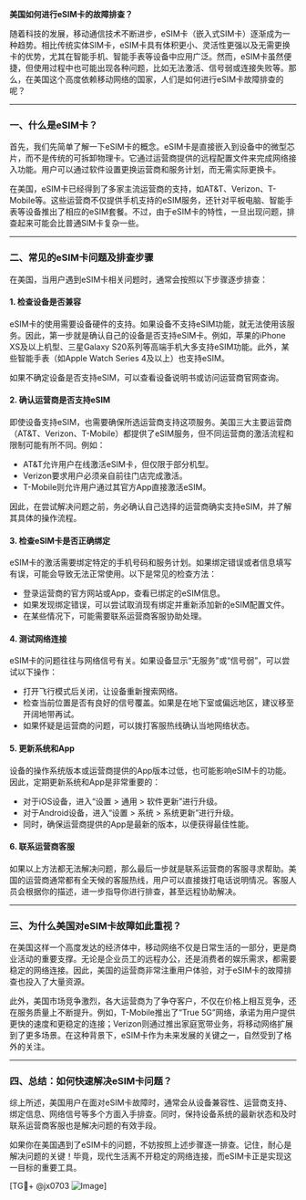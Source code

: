 **美国如何进行eSIM卡的故障排查？**

随着科技的发展，移动通信技术不断进步，eSIM卡（嵌入式SIM卡）逐渐成为一种趋势。相比传统实体SIM卡，eSIM卡具有体积更小、灵活性更强以及无需更换卡的优势，尤其在智能手机、智能手表等设备中应用广泛。然而，eSIM卡虽然便捷，但使用过程中也可能出现各种问题，比如无法激活、信号弱或连接失败等。那么，在美国这个高度依赖移动网络的国家，人们是如何进行eSIM卡故障排查的呢？

---

### **一、什么是eSIM卡？**

首先，我们先简单了解一下eSIM卡的概念。eSIM卡是直接嵌入到设备中的微型芯片，而不是传统的可拆卸物理卡。它通过运营商提供的远程配置文件来完成网络接入功能。用户可以通过软件设置更换运营商和服务计划，而无需实际更换卡。

在美国，eSIM卡已经得到了多家主流运营商的支持，如AT&T、Verizon、T-Mobile等。这些运营商不仅提供手机支持的eSIM服务，还针对平板电脑、智能手表等设备推出了相应的eSIM套餐。不过，由于eSIM卡的特性，一旦出现问题，排查起来可能会比普通SIM卡复杂一些。

---

### **二、常见的eSIM卡问题及排查步骤**

在美国，当用户遇到eSIM卡相关问题时，通常会按照以下步骤逐步排查：

#### **1. 检查设备是否兼容**
eSIM卡的使用需要设备硬件的支持。如果设备不支持eSIM功能，就无法使用该服务。因此，第一步就是确认自己的设备是否支持eSIM卡。例如，苹果的iPhone XS及以上机型、三星Galaxy S20系列等高端手机大多支持eSIM功能。此外，某些智能手表（如Apple Watch Series 4及以上）也支持eSIM。

如果不确定设备是否支持eSIM，可以查看设备说明书或访问运营商官网查询。

#### **2. 确认运营商是否支持eSIM**
即使设备支持eSIM，也需要确保所选运营商支持这项服务。美国三大主要运营商（AT&T、Verizon、T-Mobile）都提供了eSIM服务，但不同运营商的激活流程和限制可能有所不同。例如：
- AT&T允许用户在线激活eSIM卡，但仅限于部分机型。
- Verizon要求用户必须亲自前往门店完成激活。
- T-Mobile则允许用户通过其官方App直接激活eSIM。

因此，在尝试解决问题之前，务必确认自己选择的运营商确实支持eSIM，并了解其具体的操作流程。

#### **3. 检查eSIM卡是否正确绑定**
eSIM卡的激活需要绑定特定的手机号码和服务计划。如果绑定错误或者信息填写有误，可能会导致无法正常使用。以下是常见的检查方法：
- 登录运营商的官方网站或App，查看已绑定的eSIM信息。
- 如果发现绑定错误，可以尝试取消现有绑定并重新添加新的eSIM配置文件。
- 在某些情况下，可能需要联系运营商客服协助处理。

#### **4. 测试网络连接**
eSIM卡的问题往往与网络信号有关。如果设备显示“无服务”或“信号弱”，可以尝试以下操作：
- 打开飞行模式后关闭，让设备重新搜索网络。
- 检查当前位置是否有良好的信号覆盖。如果是在地下室或偏远地区，建议移至开阔地带再试。
- 如果怀疑是运营商的问题，可以拨打客服热线确认当地网络状态。

#### **5. 更新系统和App**
设备的操作系统版本或运营商提供的App版本过低，也可能影响eSIM卡的功能。因此，定期更新系统和App是非常重要的：
- 对于iOS设备，进入“设置 > 通用 > 软件更新”进行升级。
- 对于Android设备，进入“设置 > 系统 > 系统更新”进行升级。
- 同时，确保运营商提供的App是最新的版本，以便获得最佳性能。

#### **6. 联系运营商客服**
如果以上方法都无法解决问题，那么最后一步就是联系运营商的客服寻求帮助。美国的运营商通常都有全天候的客服热线，用户可以直接拨打电话说明情况。客服人员会根据你的描述，进一步指导你进行排查，甚至远程协助解决。

---

### **三、为什么美国对eSIM卡故障如此重视？**

在美国这样一个高度发达的经济体中，移动网络不仅是日常生活的一部分，更是商业活动的重要支撑。无论是企业员工的远程办公，还是消费者的娱乐需求，都需要稳定的网络连接。因此，美国的运营商非常注重用户体验，对于eSIM卡的故障排查也投入了大量资源。

此外，美国市场竞争激烈，各大运营商为了争夺客户，不仅在价格上相互竞争，还在服务质量上不断提升。例如，T-Mobile推出了“True 5G”网络，承诺为用户提供更快的速度和更稳定的连接；Verizon则通过推出家庭宽带业务，将移动网络扩展到了更多场景。在这种背景下，eSIM卡作为未来发展的关键之一，自然受到了格外的关注。

---

### **四、总结：如何快速解决eSIM卡问题？**

综上所述，美国用户在面对eSIM卡故障时，通常会从设备兼容性、运营商支持、绑定信息、网络信号等多个方面入手排查。同时，保持设备系统的最新状态和及时联系运营商客服也是解决问题的有效手段。

如果你在美国遇到了eSIM卡的问题，不妨按照上述步骤逐一排查。记住，耐心是解决问题的关键！毕竟，现代生活离不开稳定的网络连接，而eSIM卡正是实现这一目标的重要工具。

[TG💪+ @jx0703 ![Image](https://github.com/user-attachments/assets/dbca1d08-cadb-493c-b0ec-ad6f7a83f270)]